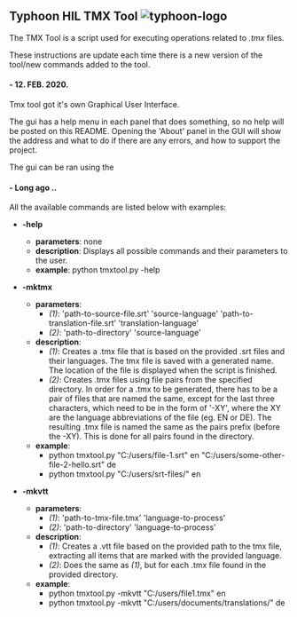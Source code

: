 ## Typhoon HIL TMX Tool ![typhoon-logo](https://www.typhoon-hil.com/wp-content/uploads/2019/07/logo-white.png)

The TMX Tool is a script used for executing operations related to *.tmx* files.

These instructions are update each time there is a new version of the tool/new 
commands added to the tool.

#### - 12. FEB. 2020.
Tmx tool got it's own Graphical User Interface. 

The gui has a help menu in each panel that does something, 
so no help will be posted on this README. 
Opening the 'About' panel in the GUI will show the address and
 what to do if there are any errors, and how to support the project.

The gui can be ran using the 

#### - Long ago ..
All the available commands are listed below with examples:

*  **-help**
    * **parameters**: none
    * **description**: Displays all possible commands and their parameters to the user.
    * **example**: python tmxtool.py -help

* **-mktmx**
    * **parameters**:
        * _(1)_: 'path-to-source-file.srt' 'source-language' 'path-to-translation-file.srt' 'translation-language' 
        * _(2)_: 'path-to-directory' 'source-language'
    * **description**: 
        * _(1)_: Creates a .tmx file that is based on the provided .srt files and their languages. The tmx file is saved with a generated name. The location of the file is displayed when the script is finished.
        * _(2)_: Creates .tmx files using file pairs from the specified directory. In order for a .tmx to be generated, there has to be a pair of files that are named the same, except for the last three characters, which need to be in the form of '-XY', where the XY are the language abbreviations of the file (eg. EN or DE). The resulting .tmx file is named the same as the pairs prefix (before the -XY). This is done for all pairs found in the directory.
    * **example**: 
        * python tmxtool.py "C:/users/file-1.srt" en "C:/users/some-other-file-2-hello.srt" de
        * python tmxtool.py "C:/users/srt-files/" en
    

* **-mkvtt**
    * **parameters**:
        * _(1)_: 'path-to-tmx-file.tmx' 'language-to-process'
        * _(2)_: 'path-to-directory' 'language-to-process'
    * **description**: 
        * _(1)_: Creates a .vtt file based on the provided path to the tmx file, extracting all items that are marked with the provided language.
        * _(2)_: Does the same as _(1)_, but for each .tmx file found in the provided directory.
    * **example**:
        * python tmxtool.py -mkvtt "C:/users/file1.tmx" en
        * python tmxtool.py -mkvtt "C:/users/documents/translations/" de
